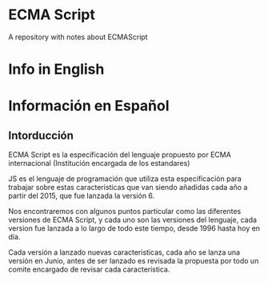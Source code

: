 # ECMA Script
A repository with notes about ECMAScript
# Info in English

# Información en Español
## Intorducción
ECMA Script es la especificación del lenguaje propuesto por ECMA internacional (Institución encargada de los estandares)

JS es el lenguaje de programación que utiliza esta especificación para trabajar sobre estas caracteristicas que van siendo añadidas cada año a partir del 2015, que fue lanzada la versión 6.

Nos encontraremos con algunos puntos particular como las diferentes versiones de ECMA Script, y cada uno son las versiones del lenguaje, cada version fue lanzada a lo largo de todo este tiempo, desde 1996 hasta hoy en día.

Cada versión a lanzado nuevas caracteristicas, cada año se lanza una versión en Junio, antes de ser lanzado es revisada la propuesta por todo un comite encargado de revisar cada caracteristica.